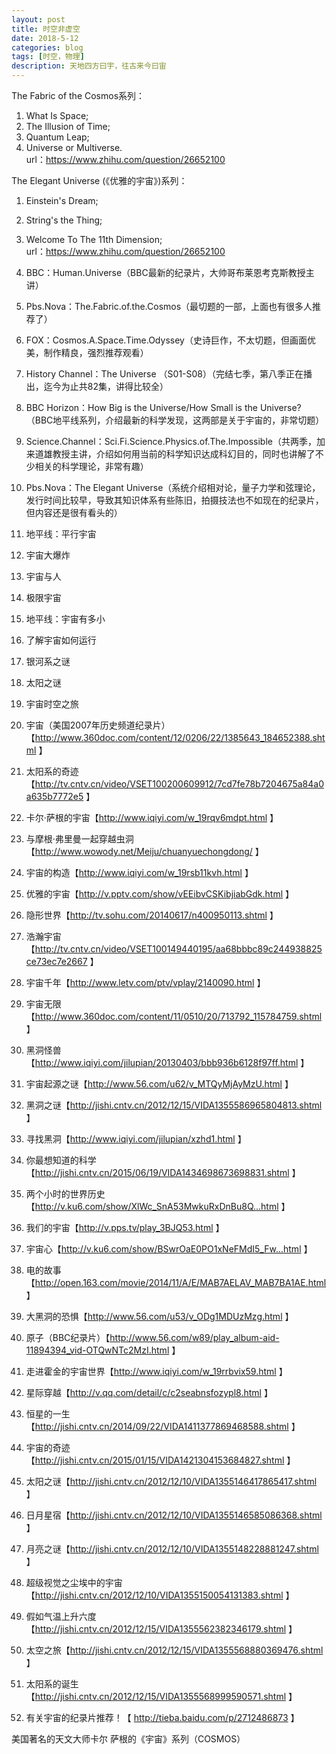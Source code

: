 ```yaml
---
layout: post
title: 时空非虚空
date: 2018-5-12
categories: blog
tags: [时空，物理]
description: 天地四方曰宇，往古来今曰宙
---
```


The Fabric of the Cosmos系列：<br>
1. What Is Space;
2. The Illusion of Time;
3. Quantum Leap;
4. Universe or Multiverse.<br>
url：https://www.zhihu.com/question/26652100<br>

The Elegant Universe (《优雅的宇宙》)系列：
1. Einstein's Dream;
2. String's the Thing;
3. Welcome To The 11th Dimension;<br>
url：https://www.zhihu.com/question/26652100<br>

1. BBC：Human.Universe（BBC最新的纪录片，大帅哥布莱恩考克斯教授主讲）
2. Pbs.Nova：The.Fabric.of.the.Cosmos（最切题的一部，上面也有很多人推荐了）
3. FOX：Cosmos.A.Space.Time.Odyssey（史诗巨作，不太切题，但画面优美，制作精良，强烈推荐观看）
4. History Channel：The Universe （S01-S08）（完结七季，第八季正在播出，迄今为止共82集，讲得比较全）
5. BBC Horizon：How Big is the Universe/How Small is the Universe?（BBC地平线系列，介绍最新的科学发现，这两部是关于宇宙的，非常切题）
6. Science.Channel：Sci.Fi.Science.Physics.of.The.Impossible（共两季，加来道雄教授主讲，介绍如何用当前的科学知识达成科幻目的，同时也讲解了不少相关的科学理论，非常有趣）
7. Pbs.Nova：The Elegant Universe（系统介绍相对论，量子力学和弦理论，发行时间比较早，导致其知识体系有些陈旧，拍摄技法也不如现在的纪录片，但内容还是很有看头的）<br>


1. 地平线：平行宇宙
2. 宇宙大爆炸
3. 宇宙与人
4. 极限宇宙
5. 地平线：宇宙有多小
6. 了解宇宙如何运行
7. 银河系之谜
8. 太阳之谜
9. 宇宙时空之旅
10. 宇宙（美国2007年历史频道纪录片）【http://www.360doc.com/content/12/0206/22/1385643_184652388.shtml 】
11. 太阳系的奇迹【http://tv.cntv.cn/video/VSET100200609912/7cd7fe78b7204675a84a0a635b7772e5 】
12. 卡尔·萨根的宇宙【http://www.iqiyi.com/w_19rqv6mdpt.html 】
13. 与摩根·弗里曼一起穿越虫洞【http://www.wowody.net/Meiju/chuanyuechongdong/ 】
14. 宇宙的构造【http://www.iqiyi.com/w_19rsb11kvh.html 】
15. 优雅的宇宙【http://v.pptv.com/show/vEEibvCSKibjiabGdk.html 】
16. 隐形世界【http://tv.sohu.com/20140617/n400950113.shtml 】
17. 浩瀚宇宙【http://tv.cntv.cn/video/VSET100149440195/aa68bbbc89c244938825ce73ec7e2667 】
18. 宇宙千年【http://www.letv.com/ptv/vplay/2140090.html 】
19. 宇宙无限【http://www.360doc.com/content/11/0510/20/713792_115784759.shtml 】
20. 黑洞怪兽【http://www.iqiyi.com/jilupian/20130403/bbb936b6128f97ff.html 】
21. 宇宙起源之谜【http://www.56.com/u62/v_MTQyMjAyMzU.html 】
22. 黑洞之谜【http://jishi.cntv.cn/2012/12/15/VIDA1355586965804813.shtml 】
23. 寻找黑洞【http://www.iqiyi.com/jilupian/xzhd1.html 】
24. 你最想知道的科学【http://jishi.cntv.cn/2015/06/19/VIDA1434698673698831.shtml 】
25. 两个小时的世界历史【http://v.ku6.com/show/XlWc_SnA53MwkuRxDnBu8Q...html 】
26. 我们的宇宙【http://v.pps.tv/play_3BJQ53.html 】
27. 宇宙心【http://v.ku6.com/show/BSwrOaE0PO1xNeFMdI5_Fw...html 】
28. 电的故事【http://open.163.com/movie/2014/11/A/E/MAB7AELAV_MAB7BA1AE.html 】
29. 大黑洞的恐惧【http://www.56.com/u53/v_ODg1MDUzMzg.html 】
30. 原子（BBC纪录片）【http://www.56.com/w89/play_album-aid-11894394_vid-OTQwNTc2MzI.html 】
31. 走进霍金的宇宙世界【http://www.iqiyi.com/w_19rrbvix59.html 】
32. 星际穿越【http://v.qq.com/detail/c/c2seabnsfozypl8.html 】
33. 恒星的一生【http://jishi.cntv.cn/2014/09/22/VIDA1411377869468588.shtml 】
34. 宇宙的奇迹【http://jishi.cntv.cn/2015/01/15/VIDA1421304153684827.shtml 】
35. 太阳之谜【http://jishi.cntv.cn/2012/12/10/VIDA1355146417865417.shtml 】
36. 日月星宿【http://jishi.cntv.cn/2012/12/10/VIDA1355146585086368.shtml 】
37. 月亮之谜【http://jishi.cntv.cn/2012/12/10/VIDA1355148228881247.shtml 】
38. 超级视觉之尘埃中的宇宙【http://jishi.cntv.cn/2012/12/10/VIDA1355150054131383.shtml 】
39. 假如气温上升六度【http://jishi.cntv.cn/2012/12/15/VIDA1355562382346179.shtml 】
40. 太空之旅【http://jishi.cntv.cn/2012/12/15/VIDA1355568880369476.shtml 】
41. 太阳系的诞生【http://jishi.cntv.cn/2012/12/15/VIDA1355568999590571.shtml 】
42. 有关宇宙的纪录片推荐！【 http://tieba.baidu.com/p/2712486873 】<br>

美国著名的天文大师卡尔 萨根的《宇宙》系列（COSMOS）
